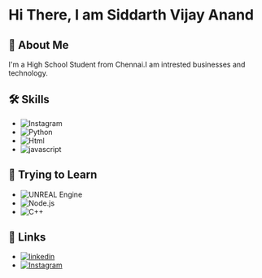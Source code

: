 # Hi There, I am Siddarth Vijay Anand



## 🚀 About Me
I'm a High School Student from Chennai.I am intrested businesses and technology.


## 🛠 Skills
- ![Instagram](https://img.shields.io/badge/React-20232A?style=for-the-badge&logo=react&logoColor=61DAFB)
- ![Python](https://img.shields.io/badge/Python-FFD43B?style=for-the-badge&logo=python&logoColor=blue)
- ![Html](https://img.shields.io/badge/HTML5-E34F26?style=for-the-badge&logo=html5&logoColor=white)
- ![javascript](https://img.shields.io/badge/JavaScript-323330?style=for-the-badge&logo=javascript&logoColor=F7DF1E)

## 👻 Trying to Learn
- ![UNREAL Engine](https://img.shields.io/badge/-Unreal%20Engine-313131?style=for-the-badge&logo=unreal-engine&logoColor=white)
- ![Node.js](https://img.shields.io/badge/Node.js-339933?style=for-the-badge&logo=nodedotjs&logoColor=white)
- ![C++](https://img.shields.io/badge/C%2B%2B-00599C?style=for-the-badge&logo=c%2B%2B&logoColor=white)
## 🔗 Links
- [![linkedin](https://img.shields.io/badge/linkedin-0A66C2?style=for-the-badge&logo=linkedin&logoColor=white)](https://www.linkedin.com/in/siddarth-vijay-anand-97a1b7214/)
- [![Instagram](https://img.shields.io/badge/Instagram-E4405F?style=for-the-badge&logo=instagram&logoColor=white)](https://www.instagram.com/sid_vj/)

